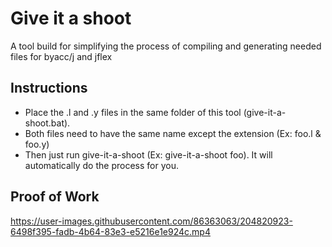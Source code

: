 # Give it a shoot
A tool build for simplifying the process of compiling and generating needed files for byacc/j and jflex

## Instructions
- Place the .l and .y files in the same folder of this tool (give-it-a-shoot.bat). 
- Both files need to have the same name except the extension (Ex: foo.l & foo.y)
- Then just run give-it-a-shoot <filename> (Ex: give-it-a-shoot foo). It will automatically do the process for you.

## Proof of Work
https://user-images.githubusercontent.com/86363063/204820923-6498f395-fadb-4b64-83e3-e5216e1e924c.mp4

